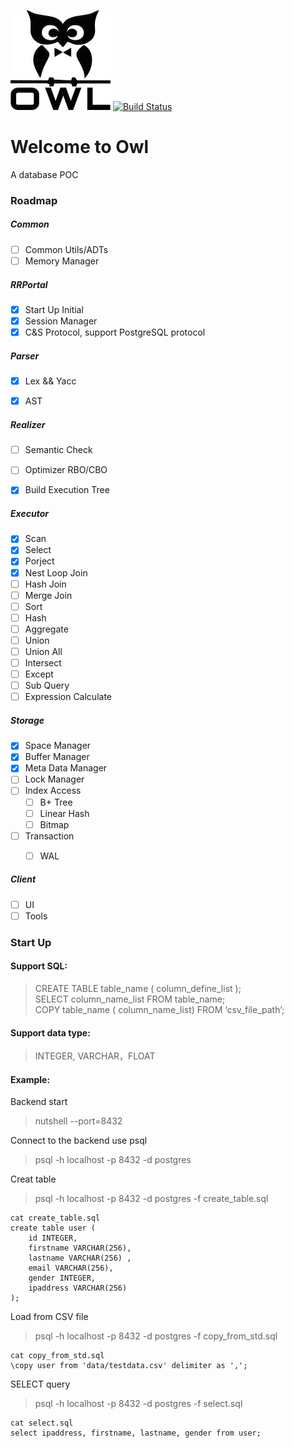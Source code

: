 <img src="doc/owl.jpg" height=160></img>
[![Build Status](https://travis-ci.org/rinfo16/owl.svg?branch=master)](https://travis-ci.org/rinfo16/owl)

# Welcome to Owl

A database POC
 
### __Roadmap__
##### __Common__  
- [ ] Common Utils/ADTs
- [ ] Memory Manager

##### __RRPortal__  
- [x] Start Up Initial
- [x] Session Manager
- [x] C&S Protocol, support PostgreSQL protocol

##### __Parser__  
- [x] Lex && Yacc
- [x] AST


##### __Realizer__  
- [ ] Semantic Check
- [ ] Optimizer RBO/CBO
- [x] Build Execution Tree


##### __Executor__  
- [x] Scan
- [x] Select
- [x] Porject
- [x] Nest Loop Join
- [ ] Hash Join
- [ ] Merge Join
- [ ] Sort
- [ ] Hash
- [ ] Aggregate
- [ ] Union
- [ ] Union All
- [ ] Intersect
- [ ] Except
- [ ] Sub Query 
- [ ] Expression Calculate

##### __Storage__  
- [x] Space Manager
- [x] Buffer Manager
- [x] Meta Data Manager
- [ ] Lock Manager
- [ ] Index Access
    - [ ] B+ Tree
    - [ ] Linear Hash
    - [ ] Bitmap
- [ ] Transaction
	- [ ] WAL


##### __Client__  
- [ ] UI
- [ ] Tools

### Start Up  
#### Support SQL: 
> CREATE TABLE table_name ( column_define_list );  
> SELECT column_name_list FROM table_name;  
> COPY table_name ( column_name_list) FROM ‘csv_file_path’;  

#### Support data type: 
> INTEGER, VARCHAR，FLOAT

#### Example:
Backend start 
> nutshell --port=8432

Connect to the backend use psql 
> psql -h localhost -p 8432 -d postgres

Creat table 
> psql -h localhost -p 8432 -d postgres -f create_table.sql  

	cat create_table.sql 
	create table user ( 
		id INTEGER,  
		firstname VARCHAR(256),  
		lastname VARCHAR(256) ,  
		email VARCHAR(256),  
		gender INTEGER,  
		ipaddress VARCHAR(256) 
	); 
	
Load from CSV file  
> psql -h localhost -p 8432 -d postgres -f copy_from_std.sql 

	cat copy_from_std.sql 
	\copy user from 'data/testdata.csv' delimiter as ',';  
	
SELECT query 
> psql -h localhost -p 8432 -d postgres -f select.sql

	cat select.sql  
	select ipaddress, firstname, lastname, gender from user;  
	

